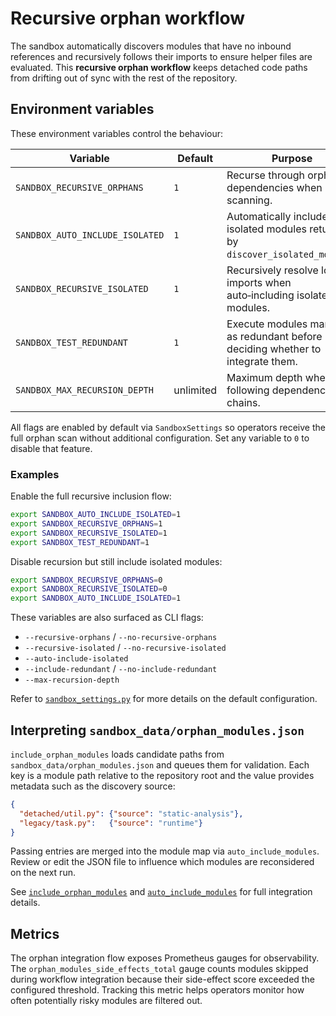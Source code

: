 # Recursive orphan workflow

The sandbox automatically discovers modules that have no inbound references and
recursively follows their imports to ensure helper files are evaluated. This
**recursive orphan workflow** keeps detached code paths from drifting out of
sync with the rest of the repository.

## Environment variables

These environment variables control the behaviour:

| Variable | Default | Purpose |
|---------|---------|---------|
| `SANDBOX_RECURSIVE_ORPHANS` | `1` | Recurse through orphan dependencies when scanning. |
| `SANDBOX_AUTO_INCLUDE_ISOLATED` | `1` | Automatically include isolated modules returned by `discover_isolated_modules`. |
| `SANDBOX_RECURSIVE_ISOLATED` | `1` | Recursively resolve local imports when auto‑including isolated modules. |
| `SANDBOX_TEST_REDUNDANT` | `1` | Execute modules marked as redundant before deciding whether to integrate them. |
| `SANDBOX_MAX_RECURSION_DEPTH` | unlimited | Maximum depth when following dependency chains. |

All flags are enabled by default via `SandboxSettings` so operators receive the
full orphan scan without additional configuration. Set any variable to `0` to
disable that feature.

### Examples

Enable the full recursive inclusion flow:

```bash
export SANDBOX_AUTO_INCLUDE_ISOLATED=1
export SANDBOX_RECURSIVE_ORPHANS=1
export SANDBOX_RECURSIVE_ISOLATED=1
export SANDBOX_TEST_REDUNDANT=1
```

Disable recursion but still include isolated modules:

```bash
export SANDBOX_RECURSIVE_ORPHANS=0
export SANDBOX_RECURSIVE_ISOLATED=0
export SANDBOX_AUTO_INCLUDE_ISOLATED=1
```

These variables are also surfaced as CLI flags:

- `--recursive-orphans` / `--no-recursive-orphans`
- `--recursive-isolated` / `--no-recursive-isolated`
- `--auto-include-isolated`
- `--include-redundant` / `--no-include-redundant`
- `--max-recursion-depth`

Refer to [`sandbox_settings.py`](../sandbox_settings.py) for more details on the
default configuration.

## Interpreting `sandbox_data/orphan_modules.json`

`include_orphan_modules` loads candidate paths from
`sandbox_data/orphan_modules.json` and queues them for validation. Each key is a
module path relative to the repository root and the value provides metadata such
as the discovery source:

```json
{
  "detached/util.py": {"source": "static-analysis"},
  "legacy/task.py":   {"source": "runtime"}
}
```

Passing entries are merged into the module map via
`auto_include_modules`. Review or edit the JSON file to influence which modules
are reconsidered on the next run.

See [`include_orphan_modules`](../sandbox_runner/cycle.py) and
[`auto_include_modules`](../sandbox_runner/environment.py) for full integration
details.

## Metrics

The orphan integration flow exposes Prometheus gauges for observability. The
`orphan_modules_side_effects_total` gauge counts modules skipped during workflow
integration because their side-effect score exceeded the configured threshold.
Tracking this metric helps operators monitor how often potentially risky modules
are filtered out.
